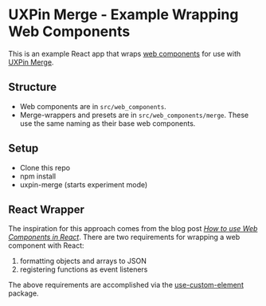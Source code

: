 # UXPin Merge - Example Wrapping Web Components

This is an example React app that wraps [web components](https://developer.mozilla.org/en-US/docs/Web/Web_Components) for use with [UXPin Merge](uxpin.com/merge).

## Structure

* Web components are in `src/web_components`.
* Merge-wrappers and presets are in `src/web_components/merge`. These use the same naming as their base web components.

## Setup

* Clone this repo
* npm install
* uxpin-merge (starts experiment mode)

## React Wrapper

The inspiration for this approach comes from the blog post [_How to use Web Components in React_](https://www.robinwieruch.de/react-web-components). There are two requirements for wrapping a web component with React:

1. formatting objects and arrays to JSON
2. registering functions as event listeners

The above requirements are accomplished via the [use-custom-element](https://github.com/the-road-to-learn-react/use-custom-element) package.
